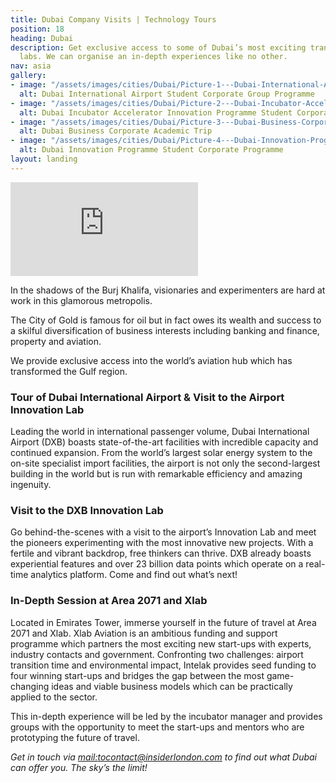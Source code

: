 ```yaml
---
title: Dubai Company Visits | Technology Tours
position: 18
heading: Dubai
description: Get exclusive access to some of Dubai’s most exciting transport and innovation
  labs. We can organise an in-depth experiences like no other.
nav: asia
gallery:
- image: "/assets/images/cities/Dubai/Picture-1---Dubai-International-Airport-Student-Corporate-Group-Programme.jpg"
  alt: Dubai International Airport Student Corporate Group Programme
- image: "/assets/images/cities/Dubai/Picture-2---Dubai-Incubator-Accelerator-Innovation-Programme-Student-Corporate.jpg"
  alt: Dubai Incubator Accelerator Innovation Programme Student Corporate
- image: "/assets/images/cities/Dubai/Picture-3---Dubai-Business-Corporate-Academic-Trip.jpg"
  alt: Dubai Business Corporate Academic Trip
- image: "/assets/images/cities/Dubai/Picture-4---Dubai-Innovation-Programme-Student-Corporate-Programme.jpg"
  alt: Dubai Innovation Programme Student Corporate Programme
layout: landing
---
```


<div class="o-ratio o-ratio--16:9 u-margin-bottom">
<iframe src="https://player.vimeo.com/video/395423781" frameborder="0" allow="autoplay; fullscreen" allowfullscreen></iframe>
</div>

In the shadows of the Burj Khalifa, visionaries and experimenters are hard at work in this glamorous metropolis.

The City of Gold is famous for oil but in fact owes its wealth and success to a skilful diversification of business interests including banking and finance, property and aviation.

We provide exclusive access into the world’s aviation hub which has transformed the Gulf region.

### Tour of Dubai International Airport & Visit to the Airport Innovation Lab

Leading the world in international passenger volume, Dubai International Airport (DXB) boasts state-of-the-art facilities with incredible capacity and continued expansion. From the world’s largest solar energy system to the on-site specialist import facilities, the airport is not only the second-largest building in the world but is run with remarkable efficiency and amazing ingenuity.

### Visit to the DXB Innovation Lab

Go behind-the-scenes with a visit to the airport’s Innovation Lab and meet the pioneers experimenting with the most innovative new projects. With a fertile and vibrant backdrop, free thinkers can thrive. DXB already boasts experiential features and over 23 billion data points which operate on a real-time analytics platform. Come and find out what’s next!

### In-Depth Session at Area 2071 and Xlab

Located in Emirates Tower, immerse yourself in the future of travel at Area 2071 and Xlab. Xlab Aviation is an ambitious funding and support programme which partners the most exciting new start-ups with experts, industry contacts and government. Confronting two challenges: airport transition time and environmental impact, Intelak provides seed funding to four winning start-ups and bridges the gap between the most game-changing ideas and viable business models which can be practically applied to the sector.

This in-depth experience will be led by the incubator manager and provides groups with the opportunity to meet the start-ups and mentors who are prototyping the future of travel.

*Get in touch via [mail:tocontact@insiderlondon.com](mailto:contact@insiderlondon.com) to find out what Dubai can offer you. The sky’s the limit!*